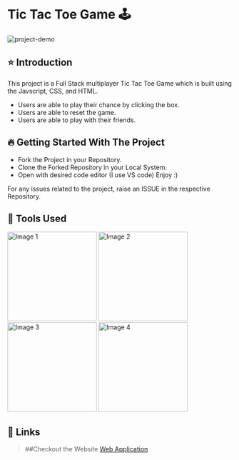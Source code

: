 # Tic Tac Toe Game 🕹️
![project-demo](https://github.com/Nitin-kaithvar/tic-tac-toe-game/assets/164529774/c037b82a-0621-4f02-96c6-4fe6a19fc659)
## ⭐ Introduction
This project is a Full Stack multiplayer Tic Tac Toe Game which is built using the Javscript, CSS, and HTML.

- Users are able to play their chance by clicking the box.
- Users are able to reset the game.
- Users are able to play with their friends.

## 🔥 Getting Started With The Project
- Fork the Project in your Repository.
- Clone the Forked Repository in your Local System.
- Open with desired code editor (I use VS code)
Enjoy :)

For any issues related to the project, raise an ISSUE in the respective Repository.

## 🔨 Tools Used

<img src="https://github.com/Nitin-kaithvar/tic-tac-toe-game/assets/164529774/f9a708cf-53c7-4b98-b078-f6e10caea51b" alt="Image 1" width="200" height="200">
<img src="https://github.com/Nitin-kaithvar/tic-tac-toe-game/assets/164529774/f589fc31-648a-4e36-9e5f-fcb43f717ddc" alt="Image 2" width="200" height="200">
<img src="https://github.com/Nitin-kaithvar/tic-tac-toe-game/assets/164529774/80288026-f978-4433-9227-e85c12a857a6" alt="Image 3" width="200" height="200">
<img src="https://github.com/Nitin-kaithvar/tic-tac-toe-game/assets/164529774/3f4188dd-98ad-40ab-aa2d-69ae6aba178e" alt="Image 4" width="200" height="200">


## 🔗 Links
> ##Checkout the Website [Web Application](http://tictactoe.neamx.co/)



